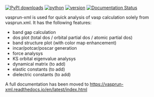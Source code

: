 [![PyPI downloads](https://img.shields.io/pypi/dm/vasprun-xml)](https://pypi.org/project/vasprun-xml/)
[![python](https://img.shields.io/pypi/pyversions/vasprun-xml)](https://pypi.org/project/vasprun-xml/)
[![version](https://img.shields.io/pypi/v/vasprun-xml)](https://pypi.org/project/vasprun-xml/)
[![Documentation Status](https://readthedocs.org/projects/vasprun-xml/badge/?version=latest)](https://vasprun-xml.readthedocs.io/en/latest/?badge=latest)


vasprun-xml is used for quick analysis of vasp calculation solely from vasprun.xml. It has the following features:

- band gap calculation
- dos plot (total dos / orbital partial dos / atomic partial dos)
- band structure plot (with color map enhancement)
- incar/potcar/poscar generation
- force analysys
- KS orbital eigenvalue analysys
- dynamical matrix (to add)
- elastic constants (to add)
- dielectric constants (to add)

A full documentation has been moved to https://vasprun-xml.readthedocs.io/en/latest/index.html

